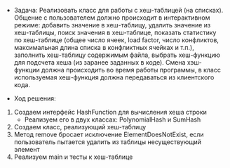 * Задача: Реализовать класс для работы с хеш-таблицей (на списках). Общение с пользователем должно происходит в интерактивном режиме: добавить значение в хеш-таблицу, удалить значение из хеш-таблицы, поиск значения в хеш-таблице, показать статистику по хеш-таблице (общее число ячеек, load factor, число конфликтов, максимальная длина списка в конфликтных ячейках и т.п.), заполнить хеш-таблицу содержимым файла, выбрать хеш-функцию для подсчета хеша (из заранее заданных в коде). Смена хэш-функции должна происходить во время работы программы, в класс используемая хеш-функция должна передаваться из клиентского кода.

* Ход решения:
1) Создаем интерфейс HashFunction для вычисления хеша строки
    *  Реализуем его в двух классах: PolynomialHash и SumHash
2) Создаем класс, реализующий хеш-таблицу
3) Метод remove бросает исключение ElementDoesNotExist, если пользователь пытается удалить из таблицы несуществующий элемент
4) Реализуем main и тесты к хеш-таблице